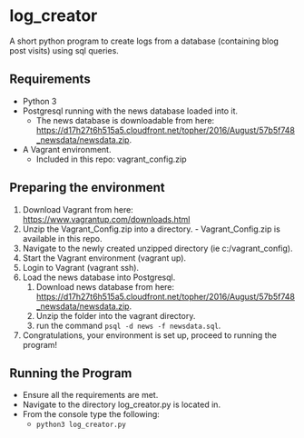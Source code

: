# log_creator
A short python program to create logs from a database (containing blog post visits) using sql queries.
## Requirements
- Python 3
- Postgresql running with the news database loaded into it.
  - The news database is downloadable from here: https://d17h27t6h515a5.cloudfront.net/topher/2016/August/57b5f748_newsdata/newsdata.zip.
- A Vagrant environment.
  - Included in this repo: vagrant_config.zip

## Preparing the environment
  1. Download Vagrant from here: https://www.vagrantup.com/downloads.html
  2. Unzip the Vagrant_Config.zip into a directory.
    - Vagrant_Config.zip is available in this repo.
  3. Navigate to the newly created unzipped directory (ie c:/vagrant_config).
  4. Start the Vagrant environment (vagrant up).
  5. Login to Vagrant (vagrant ssh).
  6. Load the news database into Postgresql.
      1. Download news database from here: https://d17h27t6h515a5.cloudfront.net/topher/2016/August/57b5f748_newsdata/newsdata.zip.
      2. Unzip the folder into the vagrant directory.
      3. run the command `psql -d news -f newsdata.sql`.
  7. Congratulations, your environment is set up, proceed to running the program!

## Running the Program
- Ensure all the requirements are met.
- Navigate to the directory log_creator.py is located in.
- From the console type the following:
    - `python3 log_creator.py`
